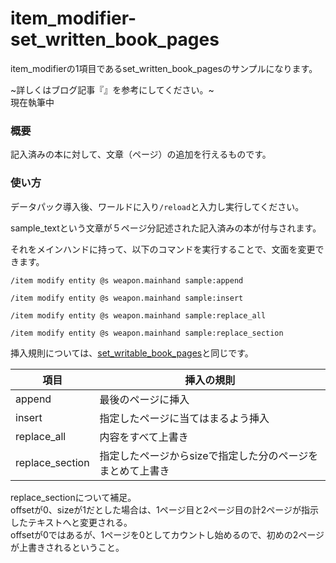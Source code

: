# item_modifier-set_written_book_pages
item_modifierの1項目であるset_written_book_pagesのサンプルになります。

~詳しくはブログ記事『[]()』を参考にしてください。~<br>
現在執筆中

<h3>概要</h3>
記入済みの本に対して、文章（ページ）の追加を行えるものです。

<h3>使い方</h3>

データパック導入後、ワールドに入り```/reload```と入力し実行してください。

sample_textという文章が５ページ分記述された記入済みの本が付与されます。

それをメインハンドに持って、以下のコマンドを実行することで、文面を変更できます。

```copy
/item modify entity @s weapon.mainhand sample:append
```

```copy
/item modify entity @s weapon.mainhand sample:insert
```

```copy
/item modify entity @s weapon.mainhand sample:replace_all
```

```copy
/item modify entity @s weapon.mainhand sample:replace_section
```

挿入規則については、[set_writable_book_pages](https://github.com/Natsume717/item_modifier-set_writable_book_pages)と同じです。

|項目|挿入の規則|
|-|-|
|append|最後のページに挿入|
|insert|指定したページに当てはまるよう挿入|
|replace_all|内容をすべて上書き|
|replace_section|指定したページからsizeで指定した分のページをまとめて上書き|

replace_sectionについて補足。<br>
offsetが0、sizeが1だとした場合は、1ページ目と2ページ目の計2ページが指示したテキストへと変更される。<br>
offsetが0ではあるが、1ページを0としてカウントし始めるので、初めの2ページが上書きされるということ。
